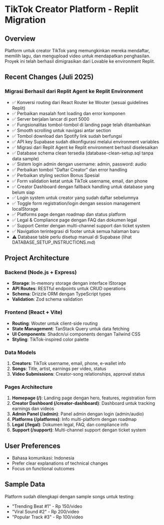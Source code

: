 # TikTok Creator Platform - Replit Migration

## Overview
Platform untuk creator TikTok yang memungkinkan mereka mendaftar, memilih lagu, dan mengupload video untuk mendapatkan penghasilan. Proyek ini telah berhasil dimigrasikan dari Lovable ke environment Replit.

## Recent Changes (Juli 2025)
### Migrasi Berhasil dari Replit Agent ke Replit Environment
- ✅ Konversi routing dari React Router ke Wouter (sesuai guidelines Replit)
- ✅ Perbaikan masalah font loading dan error komponen
- ✅ Server berjalan lancar di port 5000
- ✅ Fungsionalitas tombol-tombol di landing page telah ditambahkan
- ✅ Smooth scrolling untuk navigasi antar section
- ✅ Tombol download dan Spotify link sudah berfungsi
- ✅ API key Supabase sudah dikonfigurasi melalui environment variables
- ✅ Migrasi dari Replit Agent ke Replit environment berhasil diselesaikan
- ✅ Database schema clean tersedia (database-clean-setup.sql tanpa data sample)
- ✅ Sistem login admin dengan username: admin, password: audio
- ✅ Perbaikan tombol "Daftar Creator" dan error handling
- ✅ Perbaikan styling section Bonus Spesial
- ✅ Form validation ketat untuk TikTok username, email, dan phone
- ✅ Creator Dashboard dengan fallback handling untuk database yang belum siap
- ✅ Login system untuk creator yang sudah daftar sebelumnya
- ✅ Toggle form registration/login dengan session management localStorage
- ✅ Platforms page dengan roadmap dan status platform
- ✅ Legal & Compliance page dengan FAQ dan dokumen legal
- ✅ Support Center dengan multi-channel support dan ticket system
- ✅ Navigation terintegrasi di footer untuk semua halaman baru
- ⚠️ Database table perlu disetup manual di Supabase (lihat DATABASE_SETUP_INSTRUCTIONS.md)

## Project Architecture
### Backend (Node.js + Express)
- **Storage**: In-memory storage dengan interface IStorage
- **API Routes**: RESTful endpoints untuk CRUD operations
- **Schema**: Drizzle ORM dengan TypeScript types
- **Validation**: Zod schema validation

### Frontend (React + Vite)
- **Routing**: Wouter untuk client-side routing
- **State Management**: TanStack Query untuk data fetching
- **UI Components**: Shadcn/ui components dengan Tailwind CSS
- **Styling**: TikTok-inspired color palette

### Data Models
1. **Creators**: TikTok username, email, phone, e-wallet info
2. **Songs**: Title, artist, earnings per video, status
3. **Video Submissions**: Creator-song relationships, approval status

### Pages Architecture
1. **Homepage (/)**: Landing page dengan hero, features, registration form
2. **Creator Dashboard (/creator-dashboard)**: Dashboard untuk tracking earnings dan videos
3. **Admin Panel (/admin)**: Panel admin dengan login (admin/audio)
4. **Platforms (/platforms)**: Info multi-platform dengan roadmap
5. **Legal (/legal)**: Dokumen legal, FAQ, dan compliance info
6. **Support (/support)**: Multi-channel support dengan ticket system

## User Preferences
- Bahasa komunikasi: Indonesia
- Prefer clear explanations of technical changes
- Focus on functional outcomes

## Sample Data
Platform sudah dilengkapi dengan sample songs untuk testing:
- "Trending Beat #1" - Rp 150/video
- "Viral Sound #2" - Rp 200/video  
- "Popular Track #3" - Rp 100/video